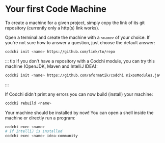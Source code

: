 # Your first Code Machine

To create a machine for a given project, simply copy the link of its git
repository (currently only a http(s) link works). 

Open a terminal and create the machine with a `<name>` of your choice. If
you're not sure how to answer a question, just choose the default answer:
```bash
codchi init <name> https://github.com/link/to/repo
```

::: tip
If you don't have a repository with a Codchi module, you can try this machine (OpenJDK, Maven and IntelliJ IDEA):
```bash
codchi init <name> https://github.com/aformatik/codchi nixosModules.java
```
:::

If Codchi didn't print any errors you can now build (install) your machine:
```bash
codchi rebuild <name>
```

Your machine should be installed by now! You can open a shell inside the
machine or directly run a program:
```bash
codchi exec <name>
# If IntelliJ is installed
codchi exec <name> idea-community
```
